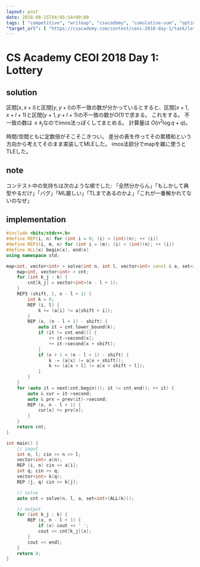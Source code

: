 ```yaml
---
layout: post
date: 2018-08-15T04:05:54+09:00
tags: [ "competitive", "writeup", "csacademy", "cumulative-sum", "optimization" ]
"target_url": [ "https://csacademy.com/contest/ceoi-2018-day-1/task/lottery/" ]
---
```


# CS Academy CEOI 2018 Day 1: Lottery

## solution

区間$[x, x + l)$と区間$[y, y + l)$の不一致の数が分かっているとすると、区間$[x + 1, x + l + 1)$と区間$[y + 1, y + l + 1)$の不一致の数が$O(1)$で求まる。
これをする。
不一致の数は$\le k_j$なのでimos法っぽくしてまとめる。
計算量は $O(n^2 \log q + q)$。

時間/空間ともに定数倍がそこそこきつい。
差分の表を作ってその累積和という方向から考えてそのまま実装してMLEした。
imos法部分でmapを雑に使うとTLEした。

## note

コンテスト中の気持ちは次のような順でした: 「全然分からん」「もしかして典型やるだけ」「バグ」「ML厳しい」「TLまであるのかよ」「これが一番解かれてないのなぜ」

## implementation

``` c++
#include <bits/stdc++.h>
#define REP(i, n) for (int i = 0; (i) < (int)(n); ++ (i))
#define REP3(i, m, n) for (int i = (m); (i) < (int)(n); ++ (i))
#define ALL(x) begin(x), end(x)
using namespace std;

map<int, vector<int> > solve(int n, int l, vector<int> const & a, set<int> const & k) {
    map<int, vector<int> > cnt;
    for (int k_j : k) {
        cnt[k_j] = vector<int>(n - l + 1);
    }
    REP3 (shift, 1, n - l + 1) {
        int k = 0;
        REP (i, l) {
            k += (a[i] != a[shift + i]);
        }
        REP (x, (n - l + 1) - shift) {
            auto it = cnt.lower_bound(k);
            if (it != cnt.end()) {
                ++ it->second[x];
                ++ it->second[x + shift];
            }
            if (x + 1 < (n - l + 1) - shift) {
                k -= (a[x] != a[x + shift]);
                k += (a[x + l] != a[x + shift + l]);
            }
        }
    }
    for (auto it = next(cnt.begin()); it != cnt.end(); ++ it) {
        auto & cur = it->second;
        auto & prv = prev(it)->second;
        REP (x, n - l + 1) {
            cur[x] += prv[x];
        }
    }
    return cnt;
}

int main() {
    // input
    int n, l; cin >> n >> l;
    vector<int> a(n);
    REP (i, n) cin >> a[i];
    int q; cin >> q;
    vector<int> k(q);
    REP (j, q) cin >> k[j];

    // solve
    auto cnt = solve(n, l, a, set<int>(ALL(k)));

    // output
    for (int k_j : k) {
        REP (x, n - l + 1) {
            if (x) cout << ' ';
            cout << cnt[k_j][x];
        }
        cout << endl;
    }
    return 0;
}
```
